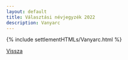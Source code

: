 ```yaml
---
layout: default
title: Választási névjegyzék 2022
description: Vanyarc
---
```


{% include settlementHTMLs/Vanyarc.html %}

[Vissza](./)